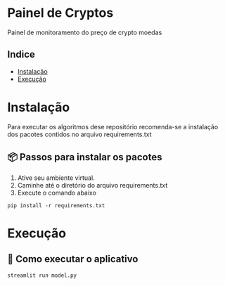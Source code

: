 # Painel de Cryptos
Painel de monitoramento do preço de crypto moedas

## Indice
* [Instalação](#Instalação)
* [Execução](#Execução)

# Instalação
Para executar os algoritmos dese repositório recomenda-se a 
instalação dos pacotes contidos no arquivo requirements.txt

## 📦 Passos para instalar os pacotes

1. Ative seu ambiente virtual.
2. Caminhe até o diretório do arquivo requirements.txt
3. Execute o comando abaixo

```
pip install -r requirements.txt
```

# Execução

## 🚀 Como executar o aplicativo

```
streamlit run model.py
```

